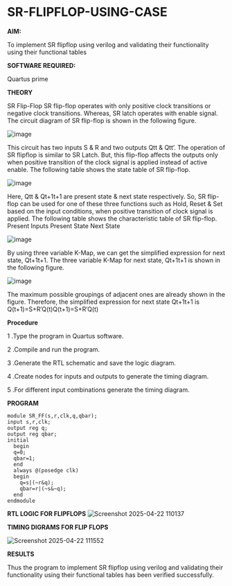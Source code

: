# SR-FLIPFLOP-USING-CASE

**AIM:**

To implement  SR flipflop using verilog and validating their functionality using their functional tables

**SOFTWARE REQUIRED:**

Quartus prime

**THEORY**

SR Flip-Flop SR flip-flop operates with only positive clock transitions or negative clock transitions. Whereas, SR latch operates with enable signal. The circuit diagram of SR flip-flop is shown in the following figure.

![image](https://github.com/naavaneetha/SR-FLIPFLOP-USING-CASE/assets/154305477/0f710028-ad52-4d3e-9276-8714cf023a25)

 
This circuit has two inputs S & R and two outputs Qtt & Qtt’. The operation of SR flipflop is similar to SR Latch. But, this flip-flop affects the outputs only when positive transition of the clock signal is applied instead of active enable. The following table shows the state table of SR flip-flop.

![image](https://github.com/naavaneetha/SR-FLIPFLOP-USING-CASE/assets/154305477/dabfc4f4-87e3-4cbc-9472-f89ee1b5ed30)

 
Here, Qtt & Qt+1t+1 are present state & next state respectively. So, SR flip-flop can be used for one of these three functions such as Hold, Reset & Set based on the input conditions, when positive transition of clock signal is applied. The following table shows the characteristic table of SR flip-flop. Present Inputs Present State Next State

![image](https://github.com/naavaneetha/SR-FLIPFLOP-USING-CASE/assets/154305477/dd90d16c-aec5-4290-a586-e2346b1e9eb5)

 
By using three variable K-Map, we can get the simplified expression for next state, Qt+1t+1. The three variable K-Map for next state, Qt+1t+1 is shown in the following figure.

![image](https://github.com/naavaneetha/SR-FLIPFLOP-USING-CASE/assets/154305477/473efad6-d70b-4ca7-aeb7-898bbfca319f)

 
The maximum possible groupings of adjacent ones are already shown in the figure. Therefore, the simplified expression for next state Qt+1t+1 is Q(t+1)=S+R′Q(t)Q(t+1)=S+R′Q(t)

**Procedure**

1 .Type the program in Quartus software.

2 .Compile and run the program.

3 .Generate the RTL schematic and save the logic diagram.

4 .Create nodes for inputs and outputs to generate the timing diagram.

5 .For different input combinations generate the timing diagram.

**PROGRAM**
```
module SR_FF(s,r,clk,q,qbar);
input s,r,clk;
output reg q;
output reg qbar;
initial 
  begin
  q=0;
  qbar=1;
  end
  always @(posedge clk)
  begin
    q=s|(~r&q);
    qbar=r|(~s&~q);
  end
endmodule
```

**RTL LOGIC FOR FLIPFLOPS**
![Screenshot 2025-04-22 110137](https://github.com/user-attachments/assets/9c54ae00-a24a-44bf-ba97-dddb221e9ed3)

**TIMING DIGRAMS FOR FLIP FLOPS**

![Screenshot 2025-04-22 111552](https://github.com/user-attachments/assets/ea5f5d3c-adea-481e-8e4a-df6b431817ce)

**RESULTS**

Thus the program to implement SR flipflop using verilog and validating their functionality using their functional tables has been verified successfully.
